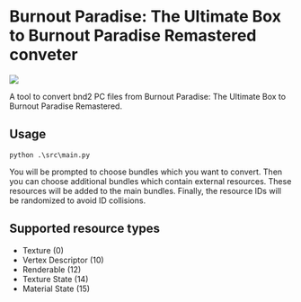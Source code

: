 # Burnout Paradise: The Ultimate Box to Burnout Paradise Remastered conveter

![](https://img.shields.io/badge/Python-3670A0?style=for-the-badge&logo=python&logoColor=FFDD54)

A tool to convert bnd2 PC files from Burnout Paradise: The Ultimate Box to Burnout Paradise Remastered.


## Usage
```
python .\src\main.py
```
You will be prompted to choose bundles which you want to convert.
Then you can choose additional bundles which contain external resources.
These resources will be added to the main bundles.
Finally, the resource IDs will be randomized to avoid ID collisions.

## Supported resource types
- Texture (0)
- Vertex Descriptor (10)
- Renderable (12)
- Texture State (14)
- Material State (15)
